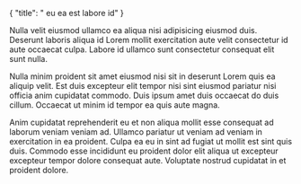 {
  "title": " eu ea est labore id"
}

Nulla velit eiusmod ullamco ea aliqua nisi adipisicing eiusmod duis. Deserunt laboris aliqua id Lorem mollit exercitation aute velit consectetur id aute occaecat culpa. Labore id ullamco sunt consectetur consequat elit sunt nulla.

Nulla minim proident sit amet eiusmod nisi sit in deserunt Lorem quis ea aliquip velit. Est duis excepteur elit tempor nisi sint eiusmod pariatur nisi officia anim cupidatat commodo. Duis ipsum amet duis occaecat do duis cillum. Occaecat ut minim id tempor ea quis aute magna.

Anim cupidatat reprehenderit eu et non aliqua mollit esse consequat ad laborum veniam veniam ad. Ullamco pariatur ut veniam ad veniam in exercitation in ea proident. Culpa ea eu in sint ad fugiat ut mollit est sint quis duis. Commodo esse incididunt eu proident dolor elit aliqua ut excepteur excepteur tempor dolore consequat aute. Voluptate nostrud cupidatat in et proident dolore.